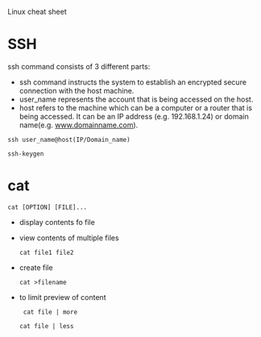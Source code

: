 Linux cheat sheet

# SSH

ssh command consists of 3 different parts:
+ ssh command instructs the system to establish an encrypted secure connection with the host machine.
+ user_name represents the account that is being accessed on the host.
+ host refers to the machine which can be a computer or a router that is being accessed. It can be an IP address (e.g. 192.168.1.24) or domain name(e.g. www.domainname.com).

```shell script
ssh user_name@host(IP/Domain_name)
```

``` shell script
ssh-keygen
```

# cat
``` shell script
cat [OPTION] [FILE]...
```

+ display contents fo file
+ view contents of multiple files 

     ``` shell script
     cat file1 file2
    ```     
+ create file

     ``` shell script
     cat >filename 
    ```
+ to limit preview of content
     ```shell script
      cat file | more
    ```
     ``` shell script 
     cat file | less 
     ```
     